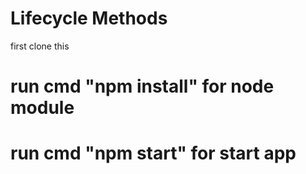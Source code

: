 # Lifecycle Methods

first clone this

# run cmd "npm install" for node module

# run cmd "npm start" for start app 
